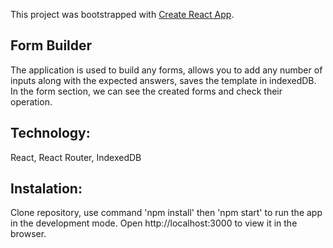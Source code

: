 This project was bootstrapped with [Create React App](https://github.com/facebook/create-react-app).

## Form Builder

The application is used to build any forms, allows you to add any number of inputs along with the expected answers, saves the template in indexedDB. In the form section, we can see the created forms and check their operation.

## Technology: 
  React, React Router, IndexedDB

## Instalation:

Clone repository, use command 'npm install' then 'npm start' to run the app in the development mode.
Open http://localhost:3000 to view it in the browser.
